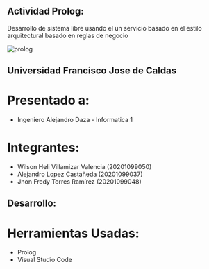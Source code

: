 
## Actividad Prolog: 

Desarrollo de sistema libre usando el un servicio basado en el estilo arquitectural basado en reglas de negocio

![prolog](https://user-images.githubusercontent.com/15526824/80430611-b4fa1300-88b4-11ea-9134-d486276286aa.png)

## Universidad Francisco Jose de Caldas

# Presentado a: 

- Ingeniero Alejandro Daza - Informatica 1

# Integrantes:

- Wilson Heli Villamizar Valencia (20201099050) 
- Alejandro Lopez Castañeda       (20201099037)
- Jhon Fredy Torres Ramírez       (20201099048)

## Desarrollo:

# Herramientas Usadas:
- Prolog
- Visual Studio Code



